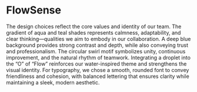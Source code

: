 # FlowSense

The design choices reflect the core values and identity of our team. The gradient of aqua and teal shades represents calmness, adaptability, and clear thinking—qualities we aim to embody in our collaboration. A deep blue background provides strong contrast and depth, while also conveying trust and professionalism. The circular swirl motif symbolizes unity, continuous improvement, and the natural rhythm of teamwork. Integrating a droplet into the “O” of “Flow” reinforces our water-inspired theme and strengthens the visual identity. For typography, we chose a smooth, rounded font to convey friendliness and cohesion, with balanced lettering that ensures clarity while maintaining a sleek, modern aesthetic.
